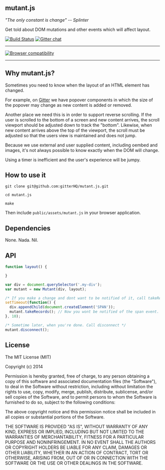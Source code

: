 ## mutant.js

*"The only constant is change" -- Splinter*

Get told about DOM mutations and other events which will affect layout.


[![Build Status](https://travis-ci.org/gitterHQ/mutant.js.png?branch=master)](https://travis-ci.org/gitterHQ/mutant.js) [![Gitter chat](https://badges.gitter.im/gitterHQ/mutant.js.png)](https://gitter.im/gitterHQ/mutant.js)

----------------

[![Browser compatibility](https://ci.testling.com/gitterHQ/mutant.js.png)](https://ci.testling.com/gitterHQ/mutant.js)

----------------

## Why mutant.js?

Sometimes you need to know when the layout of an HTML element has changed.

For example, on [Gitter](https://gitter.im) we have popover components in which the size of the popover may change as new content is added or removed.

Another place we need this is in order to support reverse scrolling. If the user is scrolled to the bottom of a screen and new content arrives, the scroll viewport should be adjusted down to track the "bottom". Likewise, when new content arrives above the top of the viewport, the scroll must be adjusted so that the users view is maintained and does not jump.

Because we use external and user supplied content, including oembed and images, it's not always possible to know exactly when the DOM will change.

Using a timer is inefficient and the user's experience will be jumpy.


## How to use it

```shell
git clone git@github.com:gitterHQ/mutant.js.git

cd mutant.js

make
```

Then include `public/assets/mutant.js` in your browser application.

## Dependencies

None. Nada. Nil.

## API

```javascript
function layout() {

}

var div = document.querySelector('.my-div');
var mutant = new Mutant(div, layout);

/* If you make a change and dont want to be notified of it, call takeRecords */
setTimeout(function() {
  div.appendChild(document.createElement('SPAN'));
  mutant.takeRecords(); // Now you wont be notified of the span event.
}, 10);

/* Sometime later, when you're done. Call disconnect */
mutant.disconnect();
```

## License

  The MIT License (MIT)

  Copyright (c) 2014 <copyright holders>

  Permission is hereby granted, free of charge, to any person obtaining a copy
  of this software and associated documentation files (the "Software"), to deal
  in the Software without restriction, including without limitation the rights
  to use, copy, modify, merge, publish, distribute, sublicense, and/or sell
  copies of the Software, and to permit persons to whom the Software is
  furnished to do so, subject to the following conditions:

  The above copyright notice and this permission notice shall be included in
  all copies or substantial portions of the Software.

  THE SOFTWARE IS PROVIDED "AS IS", WITHOUT WARRANTY OF ANY KIND, EXPRESS OR
  IMPLIED, INCLUDING BUT NOT LIMITED TO THE WARRANTIES OF MERCHANTABILITY,
  FITNESS FOR A PARTICULAR PURPOSE AND NONINFRINGEMENT. IN NO EVENT SHALL THE
  AUTHORS OR COPYRIGHT HOLDERS BE LIABLE FOR ANY CLAIM, DAMAGES OR OTHER
  LIABILITY, WHETHER IN AN ACTION OF CONTRACT, TORT OR OTHERWISE, ARISING FROM,
  OUT OF OR IN CONNECTION WITH THE SOFTWARE OR THE USE OR OTHER DEALINGS IN
  THE SOFTWARE.